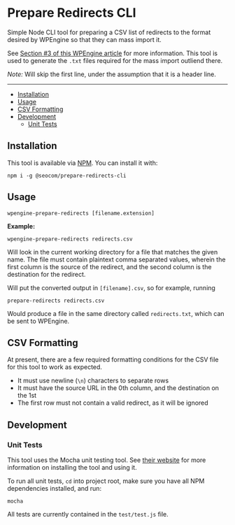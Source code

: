 # Prepare Redirects CLI

Simple Node CLI tool for preparing a CSV list of redirects to the format desired
by WPEngine so that they can mass import it.

See
[Section #3 of this WPEngine article](https://wpengine.com/support/redirect/)
for more information. This tool is used to generate the `.txt` files required 
for the mass import outliend there.

*Note:* Will skip the first line, under the assumption that it is a header line.

---

  - [Installation](#installation)
  - [Usage](#usage)
  - [CSV Formatting](#csv-formatting)
  - [Development](#development)
    - [Unit Tests](#unit-tests)

## Installation

This tool is available via [NPM](https://www.npmjs.com). You can install it
with:

```
npm i -g @seocom/prepare-redirects-cli
```

## Usage

```
wpengine-prepare-redirects [filename.extension]
```

**Example:**

```
wpengine-prepare-redirects redirects.csv
```

Will look in the current working directory for a file that matches the given
name. The file must contain plaintext comma separated values, wherein the first
column is the source of the redirect, and the second column is the destination
for the redirect.

Will put the converted output in `[filename].csv`, so for example, running

```
prepare-redirects redirects.csv
```

Would produce a file in the same directory called `redirects.txt`, which can be
sent to WPEngine.

## CSV Formatting

At present, there are a few required formatting conditions for the CSV file for
this tool to work as expected.

  - It must use newline (`\n`) characters to separate rows
  - It must have the source URL in the 0th column, and the destination on the 1st
  - The first row must not contain a valid redirect, as it will be ignored

## Development

### Unit Tests

This tool uses the Mocha unit testing tool. See
[their website](https://mochajs.org/) for more information on installing the 
tool and using it.

To run all unit tests, `cd` into project root, make sure you have all NPM 
dependencies installed, and run:

```
mocha
```

All tests are currently contained in the `test/test.js` file.